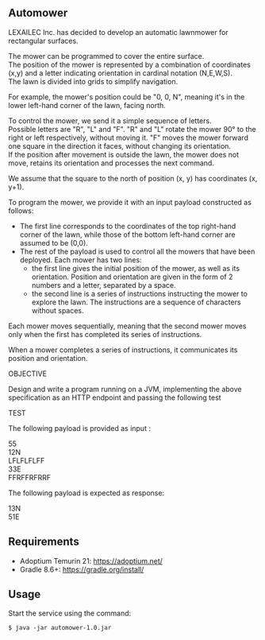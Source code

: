 ## Automower

LEXAILEC Inc. has decided to develop an automatic lawnmower for rectangular surfaces.

The mower can be programmed to cover the entire surface.\
The position of the mower is represented by a combination of coordinates (x,y) and a letter indicating orientation in
cardinal notation (N,E,W,S). \
The lawn is divided into grids to simplify navigation.

For example, the mower's position could be "0, 0, N", meaning it's in the lower left-hand corner of the lawn, facing
north.

To control the mower, we send it a simple sequence of letters.\
Possible letters are "R", "L" and "F". "R" and "L" rotate the mower 90° to the right or left respectively, without
moving it. "F" moves the mower forward one square in the direction it faces, without changing its orientation.\
If the position after movement is outside the lawn, the mower does not move, retains its orientation and processes the
next command.

We assume that the square to the north of position (x, y) has coordinates (x, y+1).

To program the mower, we provide it with an input payload constructed as follows:

- The first line corresponds to the coordinates of the top right-hand corner of the lawn, while those of the bottom
  left-hand corner are assumed to be (0,0).
- The rest of the payload is used to control all the mowers that have been deployed. Each mower has two lines:
    - the first line gives the initial position of the mower, as well as its orientation. Position and orientation are
      given in the form of 2 numbers and a letter, separated by a space.
    - the second line is a series of instructions instructing the mower to explore the lawn. The instructions are a
      sequence of characters without spaces.

Each mower moves sequentially, meaning that the second mower moves only when the first has completed its series of
instructions.

When a mower completes a series of instructions, it communicates its position and orientation.

OBJECTIVE

Design and write a program running on a JVM, implementing the above specification as an HTTP endpoint and passing the
following test

TEST

The following payload is provided as input :

55\
12N\
LFLFLFLFF\
33E\
FFRFFRFRRF

The following payload is expected as response:

13N\
51E

## Requirements

- Adoptium Temurin 21: https://adoptium.net/
- Gradle 8.6+: https://gradle.org/install/

## Usage

Start the service using the command:

    $ java -jar automower-1.0.jar